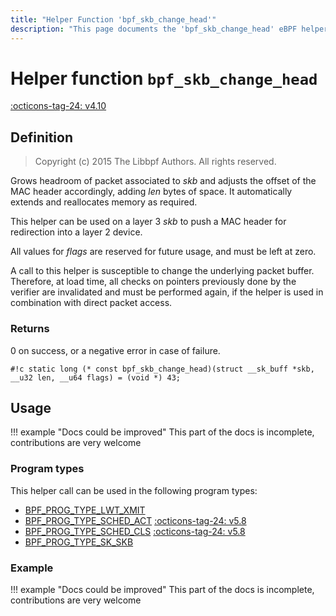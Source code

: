 ```yaml
---
title: "Helper Function 'bpf_skb_change_head'"
description: "This page documents the 'bpf_skb_change_head' eBPF helper function, including its defintion, usage, program types that can use it, and examples."
---
```

# Helper function `bpf_skb_change_head`

<!-- [FEATURE_TAG](bpf_skb_change_head) -->
[:octicons-tag-24: v4.10](https://github.com/torvalds/linux/commit/3a0af8fd61f90920f6fa04e4f1e9a6a73c1b4fd2)
<!-- [/FEATURE_TAG] -->

## Definition

> Copyright (c) 2015 The Libbpf Authors. All rights reserved.


<!-- [HELPER_FUNC_DEF] -->
Grows headroom of packet associated to _skb_ and adjusts the offset of the MAC header accordingly, adding _len_ bytes of space. It automatically extends and reallocates memory as required.

This helper can be used on a layer 3 _skb_ to push a MAC header for redirection into a layer 2 device.

All values for _flags_ are reserved for future usage, and must be left at zero.

A call to this helper is susceptible to change the underlying packet buffer. Therefore, at load time, all checks on pointers previously done by the verifier are invalidated and must be performed again, if the helper is used in combination with direct packet access.

### Returns

0 on success, or a negative error in case of failure.

`#!c static long (* const bpf_skb_change_head)(struct __sk_buff *skb, __u32 len, __u64 flags) = (void *) 43;`
<!-- [/HELPER_FUNC_DEF] -->

## Usage

!!! example "Docs could be improved"
    This part of the docs is incomplete, contributions are very welcome

### Program types

This helper call can be used in the following program types:

<!-- DO NOT EDIT MANUALLY -->
<!-- [HELPER_FUNC_PROG_REF] -->
 * [BPF_PROG_TYPE_LWT_XMIT](../program-type/BPF_PROG_TYPE_LWT_XMIT.md)
 * [BPF_PROG_TYPE_SCHED_ACT](../program-type/BPF_PROG_TYPE_SCHED_ACT.md) [:octicons-tag-24: v5.8](6f3f65d80dac8f2bafce2213005821fccdce194c)
 * [BPF_PROG_TYPE_SCHED_CLS](../program-type/BPF_PROG_TYPE_SCHED_CLS.md) [:octicons-tag-24: v5.8](6f3f65d80dac8f2bafce2213005821fccdce194c)
 * [BPF_PROG_TYPE_SK_SKB](../program-type/BPF_PROG_TYPE_SK_SKB.md)
<!-- [/HELPER_FUNC_PROG_REF] -->

### Example

!!! example "Docs could be improved"
    This part of the docs is incomplete, contributions are very welcome
